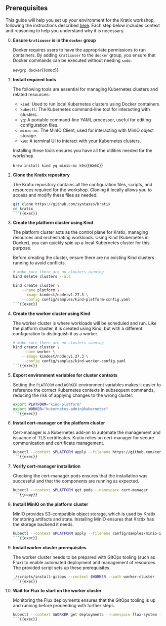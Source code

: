 ## Prerequisites

This guide will help you set up your environment for the Kratix workshop, following the instructions described [here](https://docs.kratix.io/workshop/part-0/intro). Each step below includes context and reasoning to help you understand why it is necessary.

0. **Ensure `kratixuser` is in the `docker` group**

    Docker requires users to have the appropriate permissions to run containers. By adding `kratixuser` to the `docker` group, you ensure that Docker commands can be executed without needing `sudo`.

    `newgrp docker`{{exec}}

1. **Install required tools**

    The following tools are essential for managing Kubernetes clusters and related resources:
    - `kind`: Used to run local Kubernetes clusters using Docker containers.
    - `kubectl`: The Kubernetes command-line tool for interacting with clusters.
    - `yq`: A portable command-line YAML processor, useful for editing configuration files.
    - `minio-mc`: The MinIO Client, used for interacting with MinIO object storage.
    - `k9s`: A terminal UI to interact with your Kubernetes clusters.

    Installing these tools ensures you have all the utilities needed for the workshop.

    `brew install kind yq minio-mc k9s`{{exec}}

2. **Clone the Kratix repository**

    The Kratix repository contains all the configuration files, scripts, and resources required for the workshop. Cloning it locally allows you to access and modify these files as needed.

    ```sh 
    git clone https://github.com/syntasso/kratix
    cd kratix
    ```{{exec}}

3. **Create the platform cluster using Kind**

    The platform cluster acts as the control plane for Kratix, managing resources and orchestrating workloads. Using Kind (Kubernetes in Docker), you can quickly spin up a local Kubernetes cluster for this purpose.

    Before creating the cluster, ensure there are no existing Kind clusters running to avoid conflicts.

    ```sh
    # make sure there are no clusters running
    kind delete clusters --all

    kind create cluster \
        --name platform \
        --image kindest/node:v1.27.3 \
        --config config/samples/kind-platform-config.yaml
    ```{{exec}}

4. **Create the worker cluster using Kind**

    The worker cluster is where workloads will be scheduled and run. Like the platform cluster, it is created using Kind, but with a different configuration to distinguish it as a worker.

    ```sh
    # make sure there are no clusters running
    kind create cluster \
        --name worker \
        --image kindest/node:v1.27.3 \
        --config config/samples/kind-worker-config.yaml
    ```{{exec}}

5. **Export environment variables for cluster contexts**

    Setting the `PLATFORM` and `WORKER` environment variables makes it easier to reference the correct Kubernetes contexts in subsequent commands, reducing the risk of applying changes to the wrong cluster.

    ```sh
    export PLATFORM="kind-platform"
    export WORKER="kubernetes-admin@kubernetes"
    ```{{exec}}

6. **Install cert-manager on the platform cluster**

    Cert-manager is a Kubernetes add-on to automate the management and issuance of TLS certificates. Kratix relies on cert-manager for secure communication and certificate management.

    ```sh
    kubectl --context $PLATFORM apply --filename https://github.com/cert-manager/cert-manager/releases/download/v1.15.0/cert-manager.yaml
    ```{{exec}}

7. **Verify cert-manager installation**

    Checking the cert-manager pods ensures that the installation was successful and that the components are running as expected.

    ```sh
    kubectl --context $PLATFORM get pods --namespace cert-manager
    ```{{copy}}

8. **Install MinIO on the platform cluster**

    MinIO provides S3-compatible object storage, which is used by Kratix for storing artifacts and state. Installing MinIO ensures that Kratix has the storage backend it needs.

    ```sh
    kubectl --context $PLATFORM apply --filename config/samples/minio-install.yaml
    ```{{exec}}

9. **Install worker cluster prerequisites**

    The worker cluster needs to be prepared with GitOps tooling (such as Flux) to enable automated deployment and management of resources. The provided script sets up these prerequisites.

    ```sh
    ./scripts/install-gitops --context $WORKER --path worker-cluster
    ```{{exec}}

10. **Wait for Flux to start on the worker cluster**

    Monitoring the Flux deployments ensures that the GitOps tooling is up and running before proceeding with further steps.

    ```sh
    kubectl --context $WORKER get deployments --namespace flux-system --watch
    ```{{exec}}

